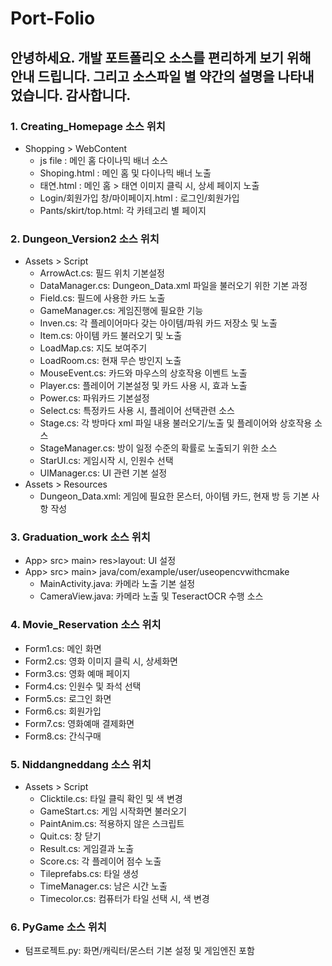 # Port-Folio
## 안녕하세요. 개발 포트폴리오 소스를 편리하게 보기 위해 안내 드립니다. 그리고 소스파일 별 약간의 설명을 나타내었습니다. 감사합니다.
### 1. Creating_Homepage 소스 위치
  + Shopping > WebContent
    + js file : 메인 홈 다이나믹 배너 소스
    + Shoping.html : 메인 홈 및 다이나믹 배너 노출
    + 태연.html : 메인 홈 > 태연 이미지 클릭 시, 상세 페이지 노출
    + Login/회원가입 창/마이페이지.html : 로그인/회원가입
    + Pants/skirt/top.html: 각 카테고리 별 페이지
    
### 2. Dungeon_Version2 소스 위치
  + Assets > Script
    + ArrowAct.cs: 필드 위치 기본설정
    + DataManager.cs: Dungeon_Data.xml 파일을 불러오기 위한 기본 과정
    + Field.cs: 필드에 사용한 카드 노출
    + GameManager.cs: 게임진행에 필요한 기능
    + Inven.cs: 각 플레이어마다 갖는 아이템/파워 카드 저장소 및 노출
    + Item.cs: 아이템 카드 불러오기 및 노출
    + LoadMap.cs: 지도 보여주기
    + LoadRoom.cs: 현재 무슨 방인지 노출
    + MouseEvent.cs: 카드와 마우스의 상호작용 이벤트 노출
    + Player.cs: 플레이어 기본설정 및 카드 사용 시, 효과 노출
    + Power.cs: 파워카드 기본설정
    + Select.cs: 특정카드 사용 시, 플레이어 선택관련 소스
    + Stage.cs: 각 방마다 xml 파일 내용 불러오기/노출 및 플레이어와 상호작용 소스
    + StageManager.cs: 방이 일정 수준의 확률로 노출되기 위한 소스
    + StarUI.cs: 게임시작 시, 인원수 선택
    + UIManager.cs: UI 관련 기본 설정
  + Assets > Resources
    + Dungeon_Data.xml: 게임에 필요한 몬스터, 아이템 카드, 현재 방 등 기본 사항 작성
    
### 3. Graduation_work 소스 위치
  + App> src> main> res>layout: UI 설정
  + App> src> main> java/com/example/user/useopencvwithcmake
    + MainActivity.java: 카메라 노출 기본 설정
    + CameraView.java: 카메라 노출 및 TeseractOCR 수행 소스
    
### 4. Movie_Reservation 소스 위치
  + Form1.cs: 메인 화면
  + Form2.cs: 영화 이미지 클릭 시, 상세화면
  + Form3.cs: 영화 예매 페이지
  + Form4.cs: 인원수 및 좌석 선택
  + Form5.cs: 로그인 화면
  + Form6.cs: 회원가입
  + Form7.cs: 영화예매 결제화면
  + Form8.cs: 간식구매

### 5. Niddangneddang 소스 위치
  + Assets > Script
    + Clicktile.cs: 타일 클릭 확인 및 색 변경
    + GameStart.cs: 게임 시작화면 불러오기
    + PaintAnim.cs: 적용하지 않은 스크립트
    + Quit.cs: 창 닫기
    + Result.cs: 게임결과 노출
    + Score.cs: 각 플레이어 점수 노출
    + Tileprefabs.cs: 타일 생성
    + TimeManager.cs: 남은 시간 노출
    + Timecolor.cs: 컴퓨터가 타일 선택 시, 색 변경

### 6. PyGame 소스 위치
  + 텀프로젝트.py: 화면/캐릭터/몬스터 기본 설정 및 게임엔진 포함
